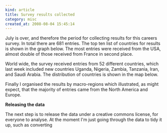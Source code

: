 ```yaml
--- 
kind: article
title: Survey results collected
category: misc
created_at: 2008-08-04 15:45:14
---
```

July is over, and therefore the period for collecting results for this careers survey. In total there are 681 entries. The top ten list of countries for results is shown in the graph below. The most entries were received from the USA, almost double of those received from France in second place.

<script src="https://spreadsheets.google.com/gpub?url=http%3A%2F%2Fssrf2l6d-a.gmodules.com%2Fig%2Fifr%3Fup__table_query_url%3Dhttps%253A%252F%252Fspreadsheets.google.com%252Ftq%253Frange%253DA57%25253AB68%2526key%253DpdgOWoFpnRtwSzfIF0cROWg%2526gid%253D8%2526pub%253D1%26up_title%3D%26up_minvalue%3D%26up_maxvalue%3D%26up_showvaluelabels%3D1%26up_showcategorylabels%3D1%26up_legend%3Dright%26up__table_query_refresh_interval%3D0%26url%3Dhttp%253A%252F%252Fwww.google.com%252Fig%252Fmodules%252Fimage-bar-chart.xml&height=358&width=450"></script>

World wide, the survey received entries from 52 different countries, which last week included new countries Uganda, Nigeria, Zambia, Tanzania, Iran, and Saudi Arabia. The distribution of countries is shown in the map below.

<script src="https://spreadsheets.google.com/gpub?url=http%3A%2F%2Fpg3j58c1-a.gmodules.com%2Fig%2Fifr%3Fup__table_query_url%3Dhttps%253A%252F%252Fspreadsheets.google.com%252Ftq%253Frange%253DA2%25253AB247%2526key%253DpdgOWoFpnRtwSzfIF0cROWg%2526gid%253D14%2526pub%253D1%26up_title%3D%26up_region%3Dworld%26up__table_query_refresh_interval%3D0%26url%3Dhttp%253A%252F%252Fwww.google.com%252Fig%252Fmodules%252Fheatmap.xml&height=250&width=450"></script>

Finally I organised the results by macro-regions which illustrated, as might expect, that the majority of entries came from the North America and Europe.

<script src="https://spreadsheets.google.com/gpub?url=http%3A%2F%2Fssrf2l6d-a.gmodules.com%2Fig%2Fifr%3Fup__table_query_url%3Dhttps%253A%252F%252Fspreadsheets.google.com%252Ftq%253Frange%253DA82%25253AB88%2526key%253DpdgOWoFpnRtwSzfIF0cROWg%2526gid%253D8%2526pub%253D1%26up_title%3D%26up_minvalue%3D%26up_maxvalue%3D%26up_showvaluelabels%3D1%26up_showcategorylabels%3D1%26up_legend%3Dright%26up__table_query_refresh_interval%3D0%26url%3Dhttp%253A%252F%252Fwww.google.com%252Fig%252Fmodules%252Fimage-bar-chart.xml&height=250&width=450"></script>

<strong>Releasing the data</strong>

The next step is to release the data under a creative commons license, for everyone to analyse. At the moment I'm just going through the data to tidy it up, such as converting
